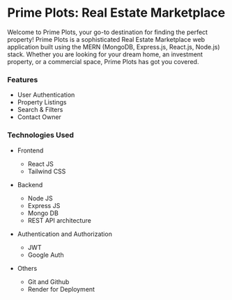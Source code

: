 # Prime Plots: Real Estate Marketplace

Welcome to Prime Plots, your go-to destination for finding the perfect property! Prime Plots is a sophisticated Real Estate Marketplace web application built using the MERN (MongoDB, Express.js, React.js, Node.js) stack. Whether you are looking for your dream home, an investment property, or a commercial space, Prime Plots has got you covered.

### Features

- User Authentication
- Property Listings
- Search & Filters
- Contact Owner

### Technologies Used

- Frontend
  - React JS
  - Tailwind CSS

- Backend
  - Node JS
  - Express JS
  - Mongo DB
  - REST API architecture

- Authentication and Authorization
  - JWT
  - Google Auth

- Others
  - Git and Github
  - Render for Deployment
 
    
